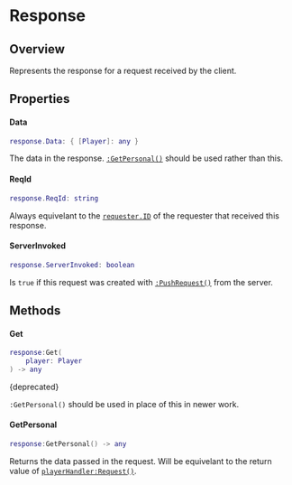 # Response

## Overview

Represents the response for a request received by the client. 

## Properties

#### Data
```lua
response.Data: { [Player]: any }
```

The data in the response. [`:GetPersonal()`](#getpersonal) should be used rather than this.

#### ReqId
```lua
response.ReqId: string
```

Always equivelant to the [`requester.ID`](Requester.md#id) of the requester that received this response.

#### ServerInvoked
```lua
response.ServerInvoked: boolean
```

Is `true` if this request was created with [`:PushRequest()`](../../server/players/PlayerObject.md#pushrequest) from the server.

## Methods

#### Get
```lua
response:Get(
    player: Player
) -> any
```

{deprecated}

`:GetPersonal()` should be used in place of this in newer work.

#### GetPersonal
```lua
response:GetPersonal() -> any
```

Returns the data passed in the request. Will be equivelant to the return value of [`playerHandler:Request()`](../../server/players/PlayerHandler.md#request).